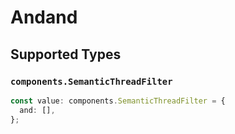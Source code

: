 # Andand


## Supported Types

### `components.SemanticThreadFilter`

```typescript
const value: components.SemanticThreadFilter = {
  and: [],
};
```

